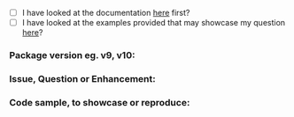 - [ ] I have looked at the documentation [here](https://pkg.go.dev/frames/validator#section-documentation) first?
- [ ] I have looked at the examples provided that may showcase my question [here](/_examples)?

### Package version eg. v9, v10: 



### Issue, Question or Enhancement:



### Code sample, to showcase or reproduce:

```go

```
